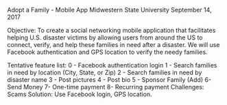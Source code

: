 Adopt a Family - Mobile App
Midwestern State University
September 14, 2017

Objective: To create a social networking mobile application that facilitates helping U.S. disaster victims by allowing users from around the US to connect, verify, and help these families in need after a disaster. We will use Facebook authentication and GPS location to verify the needy families.

Tentative feature list:
0 - Facebook authentication login
1 - Search families in need by location (City, State, or Zip)
2 - Search families in need by disaster name
3 - Post pictures
4 - Post bio
5 - Sponsor Family (Add)
    6- Send Money 
            7- One-time payment
            8- Recurring payment
Challenges: Scams
Solution: Use Facebook login, GPS location.
